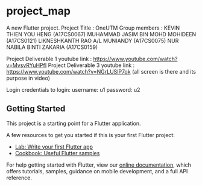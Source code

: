 # project_map

A new Flutter project.
Project Title : OneUTM
Group members :
KEVIN THIEN YOU HENG (A17CS0067)
MUHAMMAD JASIM BIN MOHD MOHIDEEN (A17CS0121)
LIKNESHKANTH RAO A/L MUNIANDY (A17CS0075)
NUR NABILA BINTI ZAKARIA (A17CS0159)

Project Deliverable 1 youtube link : https://www.youtube.com/watch?v=MvsvRYuHPfI
Project Deliverable 3 youtube link : https://www.youtube.com/watch?v=NGrLUSlP7ok
(all screen is there and its purpose in video)

Login credentials to login: 
username: u1
password: u2

## Getting Started

This project is a starting point for a Flutter application.

A few resources to get you started if this is your first Flutter project:

- [Lab: Write your first Flutter app](https://flutter.dev/docs/get-started/codelab)
- [Cookbook: Useful Flutter samples](https://flutter.dev/docs/cookbook)

For help getting started with Flutter, view our
[online documentation](https://flutter.dev/docs), which offers tutorials,
samples, guidance on mobile development, and a full API reference.
